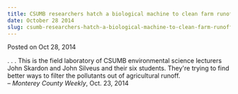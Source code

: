 ```yaml
---
title: CSUMB researchers hatch a biological machine to clean farm runoff
date: October 28 2014
slug: csumb-researchers-hatch-a-biological-machine-to-clean-farm-runoff
---
```


 



<span class="date">Posted on Oct 28, 2014    </span>
<p>. . . This is the field laboratory of CSUMB environmental
science lecturers John Skardon and John Silveus and their six
students. They&apos;re trying to find better ways to filter the
pollutants out of agricultural runoff.<br>
&#x2013; <em>Monterey County Weekly</em>, Oct. 23, 2014</br></p>





```
